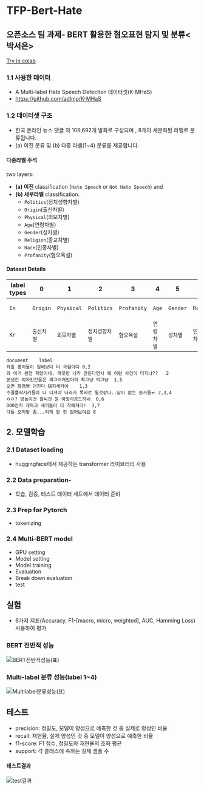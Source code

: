# TFP-Bert-Hate

## 오픈소스 팀 과제- BERT 활용한 혐오표현 탐지 및 분류<박서은>
[Try in colab](https://colab.research.google.com/drive/1QNemag9uTQ8ewzjap9KLRvF88z75XJkc)
### 1.1 사용한 데이터
- A Multi-label Hate Speech Detection 데이터셋(K-MHaS)
- https://github.com/adlnlp/K-MHaS
### 1.2 데이터셋 구조
- 한국 온라인 뉴스 댓글 의 109,692개 발화로 구성되며 , 8개의 세분화된 라벨로 분류됩니다.
- (a) 이진 분류 및 (b) 다중 라벨(1~4) 분류를 제공합니다.

#### 다중라벨 주석

two layers: 
- **(a) 이진** classification (`Hate Speech` or `Not Hate Speech`) and 
- **(b) 세부라벨** classification. 
    - `Politics`(정치성향차별)
    - `Origin`(출신차별)
    - `Physical`(외모차별)
    - `Age`(연령차별)
    - `Gender`(성차별)
    - `Religion`(종교차별)
    - `Race`(인종차별)
    - `Profanity`(혐오욕설)
 
#### Dataset Details

label types  |  0  |  1  |  2  |  3  |  4  |  5  |  6  |  7  |  8
----------|-----------|-----------|-----------|----------|----------|---------|---------|---------|-----------
`En` |  `Origin` | `Physical` | `Politics` | `Profanity` | `Age` | `Gender` | `Race` | `Religion` | `Not Hate Speech`
`Kr` |  `출신차별` | `외모차별` | `정치성향차별` | `혐오욕설` | `연령차별` | `성차별` | `인종차별` | `종교차별` | `해당사항없음`


```
document	label
좌좀 홍어들이 일베보다 더 극혐이다	0,2
와 이거 완전 재앙이네. 깨끗한 나라 만든다면서 왜 이런 사건이 터지냐??	2
몬생긴 여자인간들은 찌그러져있어라 확그냥 막그냥	1,5
오면 화염병 던진다 돼지새키야	1,3
수꼴틀딱시키들이 다 디져야 나라가 똑바로 될것같다..답이 없는 종자들ㅠ	2,3,4
ㅇㅇ? 양놈이건 깜씨건 뭔 아방가르드하네	0,6
OOO천지 개독교 새끼들아 다 착해져라!	3,7
다들 오지랖 좀...되게 할 짓 없어보여요	8
```


## 2. 모델학습
### 2.1 Dataset loading
- huggingface에서 제공하는 transformer 라이브러리 사용
  
### 2.2 Data preparation- 
- 학습, 검증, 테스트 데이터 세트에서 데이터 준비

### 2.3 Prep for Pytorch
- tokenizing

### 2.4 Multi-BERT model
- GPU setting
- Model setting
- Model training
- Evaluation
- Break down evaluation
- test

## 실험
- 6가지 지표(Accuracy, F1-[macro, micro, weighted], AUC, Hamming Loss) 사용하여 평가

### BERT 전반적 성능
![BERT전반적성능(표)](https://github.com/TwitFilterProject/TFP-Bert-Hate/assets/165137301/93354dd3-eb0d-4e9d-b0b7-9fadda823587)

### Multi-label 분류 성능(label 1~4)
![Multilabel분류성능(표)](https://github.com/TwitFilterProject/TFP-Bert-Hate/assets/165137301/a1776eb0-edb6-4c7e-95df-135f9c6f4a71)


## 테스트
- precision: 정밀도, 모델이 양성으로 예측한 것 중 실제로 양성인 비율
- recall: 재현율, 실제 양성인 것 중 모델이 양성으로 예측한 비율
- f1-score: F1 점수, 정밀도와 재현율의 조화 평균
- support: 각 클래스에 속하는 실제 샘플 수
#### 테스트결과
![test결과](https://github.com/TwitFilterProject/TFP-Bert-Hate/assets/165137301/c411b859-fa5a-4164-97a9-95c61c33f85f)
